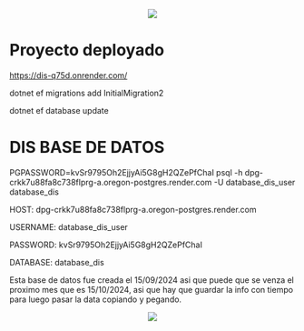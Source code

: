 <p align="center">
  <img src="https://user-images.githubusercontent.com/73097560/115834477-dbab4500-a447-11eb-908a-139a6edaec5c.gif">
</p>

# Proyecto deployado

https://dis-q75d.onrender.com/



dotnet ef migrations add InitialMigration2

dotnet ef database update



# DIS BASE DE DATOS

PGPASSWORD=kvSr9795Oh2EjjyAi5G8gH2QZePfChaI psql -h dpg-crkk7u88fa8c738flprg-a.oregon-postgres.render.com -U database_dis_user database_dis


HOST: dpg-crkk7u88fa8c738flprg-a.oregon-postgres.render.com

USERNAME:  database_dis_user

PASSWORD:  kvSr9795Oh2EjjyAi5G8gH2QZePfChaI

DATABASE:  database_dis


Esta base de datos fue creada el 15/09/2024 asi que puede que se venza el proximo mes que es 15/10/2024, asi que hay que guardar la info con tiempo para luego pasar la data copiando y pegando.



<p align="center">
  <img src="https://user-images.githubusercontent.com/73097560/115834477-dbab4500-a447-11eb-908a-139a6edaec5c.gif">
</p>
